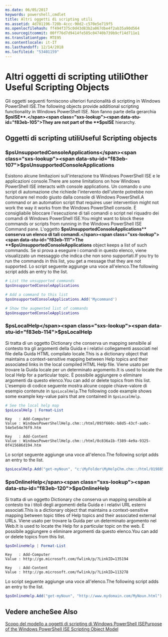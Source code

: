 ```yaml
---
ms.date: 06/05/2017
keywords: powershell,cmdlet
title: Altri oggetti di scripting utili
ms.assetid: 4d781196-720b-4ccc-90d2-c570e5e719f5
ms.openlocfilehash: ff494f375c0d43d83b2a067dbe4f2ab35a90d564
ms.sourcegitcommit: 00ff76d7d9414fe585c04740b739b9cf14d711e1
ms.translationtype: MTE95
ms.contentlocale: it-IT
ms.lasthandoff: 12/14/2018
ms.locfileid: "53401159"
---
```

# <a name="other-useful-scripting-objects"></a><span data-ttu-id="f83eb-103">Altri oggetti di scripting utili</span><span class="sxs-lookup"><span data-stu-id="f83eb-103">Other Useful Scripting Objects</span></span>

<span data-ttu-id="f83eb-104">Gli oggetti seguenti forniscono ulteriori funzionalità di scripting in Windows PowerShell ISE.</span><span class="sxs-lookup"><span data-stu-id="f83eb-104">The following objects provide additional scripting functionality in Windows PowerShell ISE.</span></span> <span data-ttu-id="f83eb-105">Non fanno parte della gerarchia **$psISE**.</span><span class="sxs-lookup"><span data-stu-id="f83eb-105">They are not part of the **$psISE** hierarchy.</span></span>

## <a name="useful-scripting-objects"></a><span data-ttu-id="f83eb-106">Oggetti di scripting utili</span><span class="sxs-lookup"><span data-stu-id="f83eb-106">Useful Scripting objects</span></span>

### <a name="psunsupportedconsoleapplications"></a><span data-ttu-id="f83eb-107">$psUnsupportedConsoleApplications</span><span class="sxs-lookup"><span data-stu-id="f83eb-107">$psUnsupportedConsoleApplications</span></span>

<span data-ttu-id="f83eb-108">Esistono alcune limitazioni sull'interazione tra Windows PowerShell ISE e le applicazioni console.</span><span class="sxs-lookup"><span data-stu-id="f83eb-108">There are some limitations on how Windows PowerShell ISE interacts with console applications.</span></span> <span data-ttu-id="f83eb-109">Un comando o uno script di automazione che richiede l'intervento dell'utente potrebbe non funzionare nel modo giusto dalla console di Windows PowerShell.</span><span class="sxs-lookup"><span data-stu-id="f83eb-109">A command or an automation script that requires user intervention might not work the way it works from the Windows PowerShell console.</span></span> <span data-ttu-id="f83eb-110">È consigliabile bloccare l'esecuzione di tali comandi o script nel riquadro dei comandi di Windows PowerShell ISE.</span><span class="sxs-lookup"><span data-stu-id="f83eb-110">You might want to block these commands or scripts from running in the Windows PowerShell ISE Command pane.</span></span> <span data-ttu-id="f83eb-111">L'oggetto **$psUnsupportedConsoleApplications** conserva un elenco di tali comandi.</span><span class="sxs-lookup"><span data-stu-id="f83eb-111">The **$psUnsupportedConsoleApplications** object keeps a list of such commands.</span></span> <span data-ttu-id="f83eb-112">Se si prova a eseguire i comandi in questo elenco, viene visualizzato un messaggio che indica che non sono supportati.</span><span class="sxs-lookup"><span data-stu-id="f83eb-112">If you try to run the commands in this list, you get a message that they are not supported.</span></span> <span data-ttu-id="f83eb-113">Lo script seguente aggiunge una voce all'elenco.</span><span class="sxs-lookup"><span data-stu-id="f83eb-113">The following script adds an entry to the list.</span></span>

```powershell
# List the unsupported commands
$psUnsupportedConsoleApplications

# Add a command to this list
$psUnsupportedConsoleApplications.Add('Mycommand')

# Show the augmented list of commands
$psUnsupportedConsoleApplications
```

### <a name="pslocalhelp"></a><span data-ttu-id="f83eb-114">$psLocalHelp</span><span class="sxs-lookup"><span data-stu-id="f83eb-114">$psLocalHelp</span></span>

<span data-ttu-id="f83eb-115">Si tratta di un oggetto Dictionary che conserva un mapping sensibile al contesto tra gli argomenti della Guida e i relativi collegamenti associati nel file della Guida HTML compilato locale.</span><span class="sxs-lookup"><span data-stu-id="f83eb-115">This is a dictionary object that maintains a context-sensitive mapping between Help topics and their associated links in the local compiled HTML Help file.</span></span> <span data-ttu-id="f83eb-116">Viene usato per trovare la Guida locale per un determinato argomento.</span><span class="sxs-lookup"><span data-stu-id="f83eb-116">It is used to locate the local Help for a particular topic.</span></span> <span data-ttu-id="f83eb-117">È possibile aggiungere o eliminare argomenti da questo elenco.</span><span class="sxs-lookup"><span data-stu-id="f83eb-117">You can add or delete topics from this list.</span></span> <span data-ttu-id="f83eb-118">L'esempio di codice seguente mostra alcune coppie chiave-valore di esempio contenute in `$psLocalHelp`.</span><span class="sxs-lookup"><span data-stu-id="f83eb-118">The following code example shows some example key-value pairs that are contained in `$psLocalHelp`.</span></span>

```powershell
# See the local help map
$psLocalHelp | Format-List
```

```output
Key   : Add-Computer
Value : WindowsPowerShellHelp.chm::/html/093f660c-b8d5-43cf-aa0c-54e5e54e76f9.htm

Key   : Add-Content
Value : WindowsPowerShellHelp.chm::/html/0c836a1b-f389-4e9a-9325-0f415686d194.htm
```

<span data-ttu-id="f83eb-119">Lo script seguente aggiunge una voce all'elenco.</span><span class="sxs-lookup"><span data-stu-id="f83eb-119">The following script adds an entry to the list.</span></span>

```powershell
$psLocalHelp.Add("get-myNoun", "c:\MyFolder\MyHelpChm.chm::/html/0198854a-1298-57ae-aa0c-87b5e5a84712.htm")
```

### <a name="psonlinehelp"></a><span data-ttu-id="f83eb-120">$psOnlineHelp</span><span class="sxs-lookup"><span data-stu-id="f83eb-120">$psOnlineHelp</span></span>

<span data-ttu-id="f83eb-121">Si tratta di un oggetto Dictionary che conserva un mapping sensibile al contesto tra i titoli degli argomenti della Guida e i relativi URL esterni associati.</span><span class="sxs-lookup"><span data-stu-id="f83eb-121">This is a dictionary object that maintains a context-sensitive mapping between topic titles of Help topics and their associated external URLs.</span></span> <span data-ttu-id="f83eb-122">Viene usato per trovare la Guida per un determinato argomento nel Web.</span><span class="sxs-lookup"><span data-stu-id="f83eb-122">It is used to locate the Help for a particular topic on the web.</span></span> <span data-ttu-id="f83eb-123">È possibile aggiungere o eliminare argomenti da questo elenco.</span><span class="sxs-lookup"><span data-stu-id="f83eb-123">You can add or delete topics from this list.</span></span>

```powershell
$psOnlineHelp | Format-List
```

```output
Key   : Add-Computer
Value : http://go.microsoft.com/fwlink/p/?LinkID=135194

Key   : Add-Content
Value : http://go.microsoft.com/fwlink/p/?LinkID=113278
```

<span data-ttu-id="f83eb-124">Lo script seguente aggiunge una voce all'elenco.</span><span class="sxs-lookup"><span data-stu-id="f83eb-124">The following script adds an entry to the list.</span></span>

```powershell
$psOnlineHelp.Add("get-myNoun", "http://www.mydomain.com/MyNoun.html")
```

## <a name="see-also"></a><span data-ttu-id="f83eb-125">Vedere anche</span><span class="sxs-lookup"><span data-stu-id="f83eb-125">See Also</span></span>

[<span data-ttu-id="f83eb-126">Scopo del modello a oggetti di scripting di Windows PowerShell ISE</span><span class="sxs-lookup"><span data-stu-id="f83eb-126">Purpose of the Windows PowerShell ISE Scripting Object Model</span></span>](../components/ise/object-model/Purpose-of-the-Windows-PowerShell-ISE-Scripting-Object-Model.md)